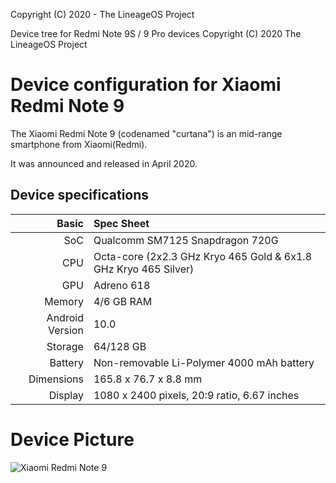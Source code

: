 Copyright (C) 2020 - The LineageOS Project

Device tree for Redmi Note 9S / 9 Pro devices
Copyright (C) 2020 The LineageOS Project
 
  Device configuration for Xiaomi Redmi Note 9 
  ============================================
 
  The Xiaomi Redmi Note 9 (codenamed "curtana") is an mid-range 
smartphone from Xiaomi(Redmi).
 
  It was announced and released in April 2020.
 
  ## Device specifications
 
  Basic  |  Spec Sheet
--------:|:-------------------------
   SoC   | Qualcomm SM7125 Snapdragon 720G
   CPU   | Octa-core (2x2.3 GHz Kryo 465 Gold & 6x1.8 GHz Kryo 465 Silver)
   GPU   | Adreno 618
Memory   | 4/6 GB RAM
Android Version | 10.0 
Storage  | 64/128 GB
Battery  | Non-removable Li-Polymer 4000 mAh battery
Dimensions | 165.8 x 76.7 x 8.8 mm
Display  | 1080 x 2400 pixels, 20:9 ratio, 6.67 inches

# Device Picture

![Xiaomi Redmi Note 9 ](https://www.gizchina.com/wp-content/uploads/images/2020/03/redmi-note-9-pro-max.jpeg "Xiaomi Redmi Note 9") 

